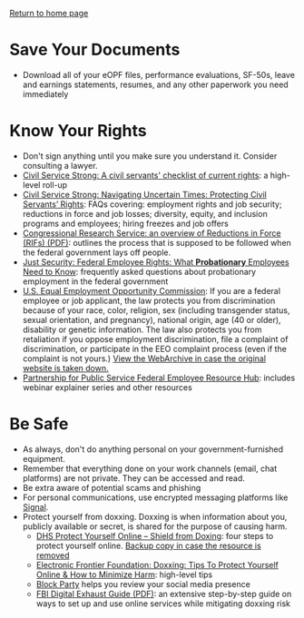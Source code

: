 [Return to home page](README.md)

# Save Your Documents
* Download all of your eOPF files, performance evaluations, SF-50s, leave and earnings statements, resumes, and any other paperwork you need immediately

# Know Your Rights
* Don't sign anything until you make sure you understand it. Consider consulting a lawyer.
* [Civil Service Strong: A civil servants' checklist of current rights](https://www.civilservicestrong.org/resource/checklist-of-current-rights): a high-level roll-up
* [Civil Service Strong: Navigating Uncertain Times: Protecting Civil Servants’ Rights](https://www.civilservicestrong.org/resource/faqs): FAQs covering: employment rights and job security; reductions in force and job losses; diversity, equity, and inclusion programs and employees; hiring freezes and job offers
* [Congressional Research Service: an overview of Reductions in Force (RIFs) (PDF)](https://files.civilservicestrong.org/Reductions%20in%20Force%20(RIFs)_%20An%20Overview.pdf): outlines the process that is supposed to be followed when the federal government lays off people. 
* [Just Security: Federal Employee Rights: What **Probationary** Employees Need to Know](https://www.justsecurity.org/107230/federal-employee-rights-probationary-faqs/): frequently asked questions about probationary employment in the federal government
* [U.S. Equal Employment Opportunity Commission](https://www.eeoc.gov/federal-sector/overview-federal-sector-eeo-complaint-process): If you are a federal employee or job applicant, the law protects you from discrimination because of your race, color, religion, sex (including transgender status, sexual orientation, and pregnancy), national origin, age (40 or older), disability or genetic information. The law also protects you from retaliation if you oppose employment discrimination, file a complaint of discrimination, or participate in the EEO complaint process (even if the complaint is not yours.) [View the WebArchive in case the original website is taken down.](https://web.archive.org/web/20250215075905/https://www.eeoc.gov/federal-sector/overview-federal-sector-eeo-complaint-process)
* [Partnership for Public Service Federal Employee Resource Hub](https://ourpublicservice.org/supporting-federal-employees-through-change/): includes webinar explainer series and other resources

# Be Safe
* As always, don't do anything personal on your government-furnished equipment.
* Remember that everything done on your work channels (email, chat platforms) are not private. They can be accessed and read.
* Be extra aware of potential scams and phishing
* For personal communications, use encrypted messaging platforms like [Signal](https://signal.org/).
* Protect yourself from doxxing. Doxxing is when information about you, publicly available or secret, is shared for the purpose of causing harm.
    * [DHS Protect Yourself Online – Shield from Doxing](https://www.dhs.gov/sites/default/files/2024-11/24_1101_fps_doxing.pdf): four steps to protect yourself online. [Backup copy in case the resource is removed](/files/DHS-tips-to-shield-from-doxxing.pdf)
    * [Electronic Frontier Foundation: Doxxing: Tips To Protect Yourself Online & How to Minimize Harm](https://www.eff.org/deeplinks/2020/12/doxxing-tips-protect-yourself-online-how-minimize-harm): high-level tips
    * [Block Party](https://www.blockpartyapp.com/) helps you review your social media presence 
    * [FBI Digital Exhaust Guide (PDF)](https://investigators-toolbox.com/wp-content/uploads/2020/09/Digital-Exhaust-Opt-Out-Guide-for-Law-Enforcement.pdf): an extensive step-by-step guide on ways to set up and use online services while mitigating doxxing risk
